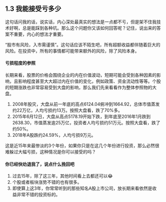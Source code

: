 ## 1.3 我能接受亏多少

这句话问我的话，说实话，内心深处最真实的想法是一点都不亏，但是架不住我技术好啊，总是能踩到各种坑。那么这个问题你又该如何回答呢？记住，说出来的答案不重要，内心的想法才重要。

“股市有风险，入市需谨慎”。这句话应该不陌生吧，所有超额收益都伴随着巨大的风险。在投资中，所有的事情都可能带来额外的风险，除了风险本身。

#### 亏损程度的参照
长期来看，股票的价格会围绕企业的内在价值波动，短期可能会受到各种因素的影响，且影响程度甚至大大超过内在价值的变化，例如政策、资金流动性等等。个股的短期涨跌也非常容易受到大盘的影响，那么我们先来看看作为整体参照物的大盘。

1. 2008年股灾，大盘从前一年底的高点6124.04俯冲到1664.92，总体市值蒸发约22万亿，人均亏损约13万。按照大盘看，跌了70%多。
2. 2015年6月12日，大盘从高点5178.19开始下跌，到年底至2016年1月跌到2638.30，市值蒸发逾25万亿，投资者人均亏损约51万元。按照大盘看，跌了约50%。
3. 2018年A股跌约24.59%，人均亏损9万元。

这是近15年来最惨淡的3个年份，如果你只是在这几个年份进行投资，那么必然很难躲过大幅亏损，这种情况是你可以接受的吗？

#### 你已经快劝退我了，说点什么挽回吧
1. 过去15年，除了这三年，其他时间看上去都还可以😂
2. 个股或者板块涨势不错的也有很多。
3. 即使算上这3年，你常常听到的那些知名A股上市公司，放长期来看依然是收益非常不错的投资标的。
